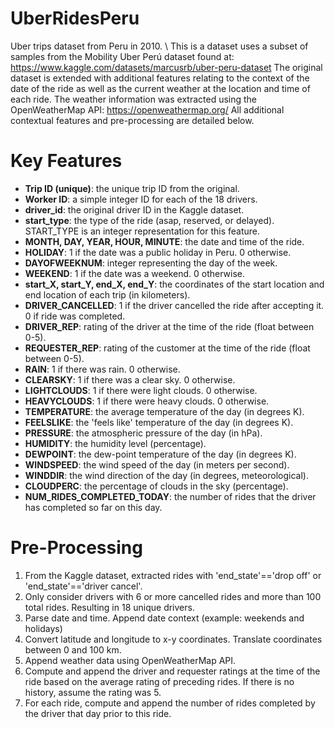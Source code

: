 # UberRidesPeru
Uber trips dataset from Peru in 2010.
\\
This is a dataset uses a subset of samples from the Mobility Uber Perú dataset found at: https://www.kaggle.com/datasets/marcusrb/uber-peru-dataset
The original dataset is extended with additional features relating to the context of the date of the ride as well as the current weather at the location and time of each ride.
The weather information was extracted using the OpenWeatherMap API: https://openweathermap.org/
All additional contextual features and pre-processing are detailed below.

# Key Features
- **Trip ID (unique)**: the unique trip ID from the original.
- **Worker ID**: a simple integer ID for each of the 18 drivers.
- **driver_id**: the original driver ID in the Kaggle dataset.
- **start_type**: the type of the ride	(asap, reserved, or delayed). START_TYPE is an integer representation for this feature.
- **MONTH, DAY, YEAR, HOUR, MINUTE**: the date and time of the ride.
- **HOLIDAY**: 1 if the date was a public holiday in Peru. 0 otherwise.
- **DAYOFWEEKNUM**: integer representing the day of the week.
- **WEEKEND**: 1 if the date was a weekend. 0 otherwise.
- **start_X, start_Y, end_X, end_Y**: the coordinates of the start location and end location of each trip (in kilometers).
- **DRIVER_CANCELLED**:	1 if the driver cancelled the ride after accepting it. 0 if ride was completed.
- **DRIVER_REP**: rating of the driver at the time of the ride (float between 0-5).
- **REQUESTER_REP**: rating of the customer at the time of the ride (float between 0-5).
- **RAIN**: 1 if there was rain. 0 otherwise.
- **CLEARSKY**: 1 if there was a clear sky. 0 otherwise.
- **LIGHTCLOUDS**: 1 if there were light clouds. 0 otherwise.
- **HEAVYCLOUDS**: 1 if there were heavy clouds. 0 otherwise.
- **TEMPERATURE**: the average temperature of the day (in degrees K).
- **FEELSLIKE**: the 'feels like' temperature of the day (in degrees K).
- **PRESSURE**:	the atmospheric pressure of the day (in hPa).
- **HUMIDITY**:	the humidity level (percentage).
- **DEWPOINT**:	the dew-point temperature of the day (in degrees K).
- **WINDSPEED**: the wind speed of the day (in meters per second).
- **WINDDIR**: the wind direction of the day (in degrees, meteorological).
- **CLOUDPERC**: the percentage of clouds in the sky (percentage).
- **NUM_RIDES_COMPLETED_TODAY**: the number of rides that the driver has completed so far on this day.



# Pre-Processing 
1. From the Kaggle dataset, extracted rides with 'end_state'=='drop off' or 'end_state'=='driver cancel'.
2. Only consider drivers with 6 or more cancelled rides and more than 100 total rides. Resulting in 18 unique drivers.
3. Parse date and time. Append date context (example: weekends and holidays)
4. Convert latitude and longitude to x-y coordinates. Translate coordinates between 0 and 100 km.
5. Append weather data using OpenWeatherMap API.
6. Compute and append the driver and requester ratings at the time of the ride based on the average rating of preceding rides. If there is no history, assume the rating was 5.
7. For each ride, compute and append the number of rides completed by the driver that day prior to this ride.
